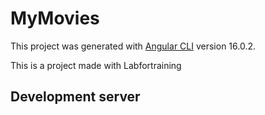 # MyMovies

This project was generated with [Angular CLI](https://github.com/angular/angular-cli) version 16.0.2.

This is a project made with Labfortraining

## Development server
